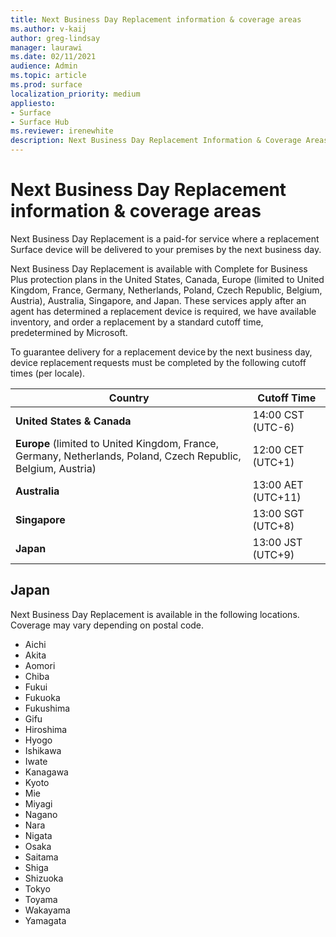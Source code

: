 ```yaml
---
title: Next Business Day Replacement information & coverage areas
ms.author: v-kaij
author: greg-lindsay
manager: laurawi
ms.date: 02/11/2021
audience: Admin
ms.topic: article
ms.prod: surface
localization_priority: medium
appliesto:
- Surface
- Surface Hub
ms.reviewer: irenewhite
description: Next Business Day Replacement Information & Coverage Areas.
---
```


# Next Business Day Replacement information & coverage areas

Next Business Day Replacement is a paid-for service where a replacement Surface device will be delivered to your premises by the next business day. 

Next Business Day Replacement is available with Complete for Business Plus protection plans in the United States, Canada, Europe (limited to United Kingdom, France, Germany, Netherlands, Poland, Czech Republic, Belgium, Austria), Australia, Singapore, and Japan. These services apply after an agent has determined a replacement device is required, we have available inventory, and order a replacement by a standard cutoff time, predetermined by Microsoft.  

To guarantee delivery for a replacement device by the next business day, device replacement requests must be completed by the following cutoff times (per locale). 


| Country                                                                                                    | Cutoff Time |
| -------------------------------------------------------------------------------------------------------------- | --------------- |
| **United States & Canada**                                                                                     | 14:00 CST    (UTC-6)      |
| **Europe** (limited to United Kingdom, France, Germany, Netherlands, Poland, Czech Republic, Belgium, Austria) | 12:00 CET   (UTC+1)     |
| **Australia**                                                                                                  | 13:00 AET   (UTC+11)    |
| **Singapore**                                                                                                  | 13:00 SGT    (UTC+8)   |
| **Japan**                                                                                                      | 13:00 JST    (UTC+9)   |


## Japan

Next Business Day Replacement is available in the following locations. Coverage may vary depending on postal code. 

- Aichi
- Akita
- Aomori
- Chiba
- Fukui
- Fukuoka
- Fukushima
- Gifu
- Hiroshima
- Hyogo
- Ishikawa
- Iwate
- Kanagawa
- Kyoto
- Mie
- Miyagi
- Nagano
- Nara
- Nigata
- Osaka
- Saitama
- Shiga
- Shizuoka
- Tokyo
- Toyama
- Wakayama
- Yamagata

